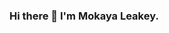 ### Hi there 👋 I'm Mokaya Leakey.

<!--
**LeakeyMokaya/LeakeyMokaya** is a ✨ _special_ ✨ repository because its `README.md` (this file) appears on your GitHub profile.

Here are some ideas to get you started:

- 🔭 I’m currently working on ...Data Science Projects 
- 🌱 I’m currently learning ...Google Ads, FaceBook Ads
- 👯 I’m looking to collaborate on ...
- 🤔 I’m looking for help with ...
- 💬 Ask me about ...
- 📫 How to reach me: ...[LinkedIn](https://www.linkedin.com/in/leakeymokaya/)
- 😄 Pronouns: ...He/Mr
- ⚡ Fun fact: ...
-->

